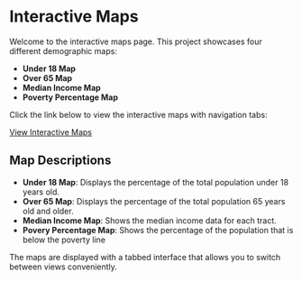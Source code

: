 # Interactive Maps

Welcome to the interactive maps page. This project showcases four different demographic maps:
- **Under 18 Map**
- **Over 65 Map**
- **Median Income Map**
- **Poverty Percentage Map**

Click the link below to view the interactive maps with navigation tabs:

[View Interactive Maps](https://timothy603.github.io/)

## Map Descriptions
- **Under 18 Map**: Displays the percentage of the total population under 18 years old.
- **Over 65 Map**: Displays the percentage of the total population 65 years old and older.
- **Median Income Map**: Shows the median income data for each tract.
- **Povery Percentage Map**: Shows the percentage of the population that is below the poverty line

The maps are displayed with a tabbed interface that allows you to switch between views conveniently.
